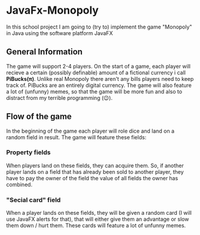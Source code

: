 # JavaFx-Monopoly
In this school project I am going to (try to) implement the game "Monopoly" in Java using the software platform JavaFX
## General Information
The game will support 2-4 players. On the start of a game, each player will recieve a certain (possibly definable) amount of a fictional currency i call **PiBucks(π)**. Unlike real Monopoly there aren't any bills players need to keep track of. PiBucks are an entirely digital currency. The game will also feature a lot of (unfunny) memes, so that the game will be more fun and also to distract from my terrible programming (😉).
## Flow of the game
In the beginning of the game each player will role dice and land on a random field in result. The game will feature these fields:
### Property fields
When players land on these fields, they can acquire them. So, if another player lands on a field that has already been sold to another player, they have to pay the owner of the field the value of all fields the owner has combined.
### "Secial card" field
When a player lands on these fields, they will be given a random card (I will use JavaFX alerts for that), that will either give them an advantage or slow them down / hurt them. These cards will feature a lot of unfunny memes.

